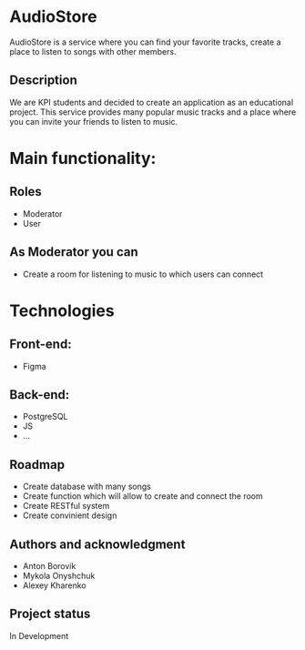 # AudioStore

AudioStore is a service where you can find your favorite tracks, create a place to listen to songs with other members.

## Description

We are KPI students and decided to create an application as an educational project. This service provides many popular music tracks and a place where you can invite your friends to listen to music.

# Main functionality:

  ## Roles
   - Moderator
   - User
  ## As Moderator you can
   - Create a room for listening to music to which users can connect

# Technologies
 ## Front-end:
  - Figma
 ## Back-end:
  - PostgreSQL
  - JS
  - ...
 
## Roadmap

- Create database with many songs
- Create function which will allow to create and connect the room
- Create RESTful system
- Create convinient design

## Authors and acknowledgment

- Anton Borovik
- Mykola Onyshchuk
- Alexey Kharenko

## Project status

In Development
